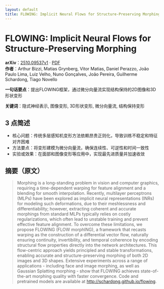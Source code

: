 ```yaml
---
layout: default
title: FLOWING: Implicit Neural Flows for Structure-Preserving Morphing
---
```


# FLOWING: Implicit Neural Flows for Structure-Preserving Morphing
**arXiv**：[2510.09537v1](https://arxiv.org/abs/2510.09537) · [PDF](https://arxiv.org/pdf/2510.09537.pdf)  
**作者**：Arthur Bizzi, Matias Grynberg, Vitor Matias, Daniel Perazzo, João Paulo Lima, Luiz Velho, Nuno Gonçalves, João Pereira, Guilherme Schardong, Tiago Novello  

**一句话要点**：提出FLOWING框架，通过微分向量流实现结构保持的2D图像和3D形状变形

**关键词**：隐式神经表示, 图像变形, 3D形状变形, 微分向量流, 结构保持变形

## 3 点简述
- 核心问题：传统多层感知机变形方法依赖昂贵正则化，导致训练不稳定和特征对齐困难
- 方法要点：将变形建模为微分向量流，确保连续性、可逆性和时间一致性
- 实验或效果：在面部和图像变形等应用中，实现最先进质量并加速收敛

## 摘要（原文）

> Morphing is a long-standing problem in vision and computer graphics,
> requiring a time-dependent warping for feature alignment and a blending for
> smooth interpolation. Recently, multilayer perceptrons (MLPs) have been
> explored as implicit neural representations (INRs) for modeling such
> deformations, due to their meshlessness and differentiability; however,
> extracting coherent and accurate morphings from standard MLPs typically relies
> on costly regularizations, which often lead to unstable training and prevent
> effective feature alignment. To overcome these limitations, we propose FLOWING
> (FLOW morphING), a framework that recasts warping as the construction of a
> differential vector flow, naturally ensuring continuity, invertibility, and
> temporal coherence by encoding structural flow properties directly into the
> network architectures. This flow-centric approach yields principled and stable
> transformations, enabling accurate and structure-preserving morphing of both 2D
> images and 3D shapes. Extensive experiments across a range of applications -
> including face and image morphing, as well as Gaussian Splatting morphing -
> show that FLOWING achieves state-of-the-art morphing quality with faster
> convergence. Code and pretrained models are available at
> http://schardong.github.io/flowing.

